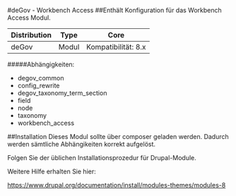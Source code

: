 #deGov - Workbench Access
##Enthält Konfiguration für das Workbench Access Modul.

Distribution | Type | Core
--- | --- | ---
deGov | Modul |  Kompatibilität: 8.x

#####Abhängigkeiten:
  - degov_common
  - config_rewrite
  - degov_taxonomy_term_section
  - field
  - node
  - taxonomy
  - workbench_access

##Installation
Dieses Modul sollte über composer geladen werden. Dadurch werden sämtliche Abhängikeiten korrekt aufgelöst.

Folgen Sie der üblichen Installationsprozedur für Drupal-Module.

Weitere Hilfe erhalten Sie hier:

https://www.drupal.org/documentation/install/modules-themes/modules-8
